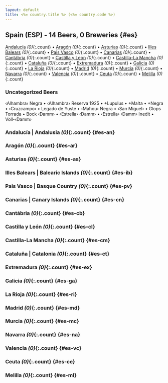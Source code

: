 ```yaml
---
layout: default
title: <%= country.title %> (<%= country.code %>)
---
```


## Spain (ESP) - 14 Beers, 0 Breweries {#es}

[Andalucía](#es-an) _(0)_{:.count} • [Aragón](#es-ar) _(0)_{:.count} • [Asturias](#es-as) _(0)_{:.count} • [Illes Balears](#es-ib) _(0)_{:.count} • [Pais Vasco](#es-pv) _(0)_{:.count} • [Canarias](#es-cn) _(0)_{:.count} • [Cantábria](#es-cb) _(0)_{:.count} • [Castilla y León](#es-cl) _(0)_{:.count} • [Castilla-La Mancha](#es-cm) _(0)_{:.count} • [Cataluña](#es-ct) _(0)_{:.count} • [Extremadura](#es-ex) _(0)_{:.count} • [Galicia](#es-ga) _(0)_{:.count} • [La Rioja](#es-ri) _(0)_{:.count} • [Madrid](#es-md) _(0)_{:.count} • [Murcia](#es-mc) _(0)_{:.count} • [Navarra](#es-na) _(0)_{:.count} • [Valencia](#es-vc) _(0)_{:.count} • [Ceuta](#es-ce) _(0)_{:.count} • [Melilla](#es-ml) _(0)_{:.count}

### Uncategorized Beers

‹Alhambra› Negra   • ‹Alhambra› Reserva 1925   • +Lupulus   • +Malta   • +Negra   • ‹Cruzcampo›   • Legado de Yuste   • ‹Mahou› Negra   • ‹San Miguel›   • Glops Torrada   • Bock ‹Damm›   • ‹Estrella› ‹Damm›   • ‹Estrella› ‹Damm› Inedit   • Voll-‹Damm›  




### Andalucía | Andalusia _(0)_{:.count} {#es-an}






### Aragón _(0)_{:.count} {#es-ar}






### Asturias _(0)_{:.count} {#es-as}






### Illes Balears | Balearic Islands _(0)_{:.count} {#es-ib}






### Pais Vasco | Basque Country _(0)_{:.count} {#es-pv}






### Canarias | Canary Islands _(0)_{:.count} {#es-cn}






### Cantábria _(0)_{:.count} {#es-cb}






### Castilla y León _(0)_{:.count} {#es-cl}






### Castilla-La Mancha _(0)_{:.count} {#es-cm}






### Cataluña | Catalonia _(0)_{:.count} {#es-ct}






### Extremadura _(0)_{:.count} {#es-ex}






### Galicia _(0)_{:.count} {#es-ga}






### La Rioja _(0)_{:.count} {#es-ri}






### Madrid _(0)_{:.count} {#es-md}






### Murcia _(0)_{:.count} {#es-mc}






### Navarra _(0)_{:.count} {#es-na}






### Valencia _(0)_{:.count} {#es-vc}






### Ceuta _(0)_{:.count} {#es-ce}






### Melilla _(0)_{:.count} {#es-ml}





 
